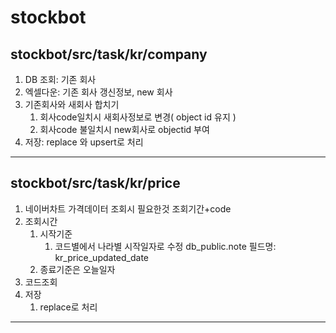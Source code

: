 # stockbot

stockbot/src/task/kr/company
---
1. DB 조회: 기존 회사
2. 엑셀다운: 기존 회사 갱신정보, new 회사
3. 기존회사와 새회사 합치기
   1. 회사code일치시 새회사정보로 변경( object id 유지 ) 
   2. 회사code 불일치시 new회사로 objectid 부여 
4. 저장: replace 와 upsert로 처리
---

stockbot/src/task/kr/price
---
1. 네이버차트 가격데이터 조회시 필요한것 조회기간+code
2. 조회시간
   1. 시작기준
      1. 코드별에서 나라별 시작일자로 수정 db_public.note 필드명: kr_price_updated_date
   2. 종료기준은 오늘일자
3. 코드조회
4. 저장
   1. replace로 처리
---

